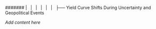 ####### |   |   |   |   |   |   ├── Yield Curve Shifts During Uncertainty and Geopolitical Events

*Add content here*